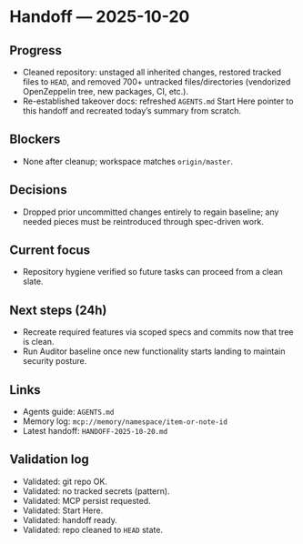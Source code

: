 # Handoff — 2025-10-20

## Progress
- Cleaned repository: unstaged all inherited changes, restored tracked files to `HEAD`, and removed 700+ untracked files/directories (vendorized OpenZeppelin tree, new packages, CI, etc.).
- Re-established takeover docs: refreshed `AGENTS.md` Start Here pointer to this handoff and recreated today’s summary from scratch.

## Blockers
- None after cleanup; workspace matches `origin/master`.

## Decisions
- Dropped prior uncommitted changes entirely to regain baseline; any needed pieces must be reintroduced through spec-driven work.

## Current focus
- Repository hygiene verified so future tasks can proceed from a clean slate.

## Next steps (24h)
- Recreate required features via scoped specs and commits now that tree is clean.
- Run Auditor baseline once new functionality starts landing to maintain security posture.

## Links
- Agents guide: `AGENTS.md`
- Memory log: `mcp://memory/namespace/item-or-note-id`
- Latest handoff: `HANDOFF-2025-10-20.md`

## Validation log
- Validated: git repo OK.
- Validated: no tracked secrets (pattern).
- Validated: MCP persist requested.
- Validated: Start Here.
- Validated: handoff ready.
- Validated: repo cleaned to `HEAD` state.
